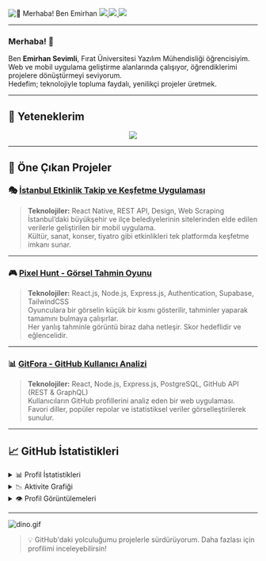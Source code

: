 <img src="https://user-images.githubusercontent.com/67194519/173735367-b75edb3b-61ec-4323-a10f-5d98e1d7b97a.gif" alt="👋 Merhaba! Ben Emirhan" title="👋 Merhaba! Ben Emirhan"/>
  

  <a href="https://www.linkedin.com/in/emirhan-sevimli/">
    <img src="https://img.shields.io/badge/LinkedIn-%230077B5.svg?style=for-the-badge&logo=linkedin&logoColor=white" />
  </a>
  <a href="https://github.com/Satelliteq">
    <img src="https://img.shields.io/badge/GitHub-%23121011.svg?style=for-the-badge&logo=github&logoColor=white" />
  </a>
  <a href="https://x.com/EmirhanSvml00">
    <img src="https://img.shields.io/badge/Twitter-%231DA1F2.svg?style=for-the-badge&logo=twitter&logoColor=white" />
  </a>
</div>

---

### Merhaba! 👋  
Ben **Emirhan Sevimli**, Fırat Üniversitesi Yazılım Mühendisliği öğrencisiyim.  
Web ve mobil uygulama geliştirme alanlarında çalışıyor, öğrendiklerimi projelere dönüştürmeyi seviyorum.  
Hedefim; teknolojiyle topluma faydalı, yenilikçi projeler üretmek.

---

## 🚀 Yeteneklerim

<div align="center">
  <img src="https://skillicons.dev/icons?i=javascript,typescript,react,nodejs,express,html,css,postgresql,mongodb,python,cs,mysql,firebase,supabase,figma,bootstrap,tailwind,git," />
</div>

---

## 📌 Öne Çıkan Projeler

### 🎭 [İstanbul Etkinlik Takip ve Keşfetme Uygulaması](https://github.com/Satelliteg/Istanbul-Event-Tracking-App)

> **Teknolojiler:** React Native, REST API, Design, Web Scraping  
İstanbul’daki büyükşehir ve ilçe belediyelerinin sitelerinden elde edilen verilerle geliştirilen bir mobil uygulama.  
Kültür, sanat, konser, tiyatro gibi etkinlikleri tek platformda keşfetme imkanı sunar.

---

### 🎮 [Pixel Hunt - Görsel Tahmin Oyunu](https://github.com/Satelliteq/PixelHunt)

> **Teknolojiler:** React.js, Node.js, Express.js, Authentication, Supabase, TailwindCSS  
Oyunculara bir görselin küçük bir kısmı gösterilir, tahminler yaparak tamamını bulmaya çalışırlar.  
Her yanlış tahminle görüntü biraz daha netleşir. Skor hedeflidir ve eğlencelidir.

---

### 📊 [GitFora - GitHub Kullanıcı Analizi](https://github.com/Satelliteq/Gitfora)

> **Teknolojiler:** React, Node.js, Express.js, PostgreSQL, GitHub API (REST & GraphQL)  
Kullanıcıların GitHub profillerini analiz eden bir web uygulaması.  
Favori diller, popüler repolar ve istatistiksel veriler görselleştirilerek sunulur.

---

## 📈 GitHub İstatistikleri

<details>
  <summary>📊 Profil İstatistikleri</summary>
  <br />
  <img src="https://github-readme-stats.vercel.app/api?username=Satelliteg&show_icons=true&count_private=true&theme=default&hide_border=true&bg_color=fff&title_color=00E676&icon_color=00E676" height="180" />
  <img src="https://github-readme-stats.vercel.app/api/top-langs/?username=Satelliteg&langs_count=8&layout=compact&theme=default&hide_border=true&bg_color=fff&title_color=000&icon_color=000&hide=Jupyter%20Notebook" height="180" />
</details>

<details>
  <summary>📉 Aktivite Grafiği</summary>
  <br />
  <img src="https://github-readme-activity-graph.vercel.app/graph?username=Satelliteg&bg_color=ffffff&color=000000&line=04e61b&point=403d3d&area=true&hide_border=true" />
</details>

<details>
  <summary>👁️ Profil Görüntülemeleri</summary>
  <br />
  <img src="https://komarev.com/ghpvc/?username=Satelliteg&label=PROFILE+VIEWS&style=for-the-badge" />
</details>

---

<img data-target="animated-image.replacedImage" alt="dino.gif" class="AnimatedImagePlayer-animatedImage" src="https://github.com/user-attachments/assets/3fd14c74-e677-42cd-8d28-0a572e10675d" style="display: block; opacity: 1;">

> 💡 GitHub'daki yolculuğumu projelerle sürdürüyorum. Daha fazlası için profilimi inceleyebilirsin!
